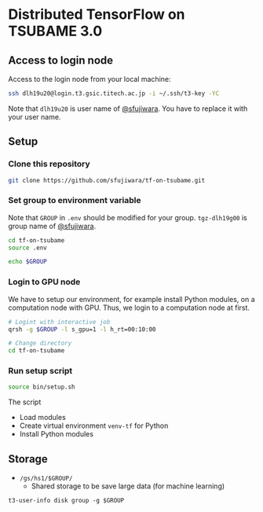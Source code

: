 # Distributed TensorFlow on TSUBAME 3.0

## Access to login node

Access to the login node from your local machine:

```bash
ssh dlh19u20@login.t3.gsic.titech.ac.jp -i ~/.ssh/t3-key -YC
```

Note that `dlh19u20` is user name of [@sfujiwara](https://github.com/sfujiwara).
You have to replace it with your user name.

## Setup

### Clone this repository

```bash
git clone https://github.com/sfujiwara/tf-on-tsubame.git
```

### Set group to environment variable

Note that `GROUP` in `.env` should be modified for your group.
`tgz-dlh19g00` is group name of [@sfujiwara](https://github.com/sfujiwara).

```bash
cd tf-on-tsubame
source .env

echo $GROUP
```

### Login to GPU node

We have to setup our environment, for example install Python modules, on a computation node with GPU.
Thus, we login to a computation node at first.

```bash
# Logint with interactive job
qrsh -g $GROUP -l s_gpu=1 -l h_rt=00:10:00

# Change directory
cd tf-on-tsubame
```

### Run setup script

```bash
source bin/setup.sh
```

The script

- Load modules
- Create virtual environment `venv-tf` for Python
- Install Python modules

## Storage

- `/gs/hs1/$GROUP/`
  - Shared storage to be save large data (for machine learning)

```
t3-user-info disk group -g $GROUP
```
